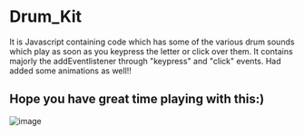 # Drum_Kit

It is Javascript containing code which has some of the various drum sounds which play as soon as you keypress the letter or click over them.
It contains majorly the addEventlistener through "keypress" and "click" events.
Had added some animations as well!!

## Hope you have great time playing with this:)
![image](https://github.com/Nitya-Pasrija/Drum_Kit/assets/97171261/483f2564-05a0-4da3-b5b9-cff07842e2ea)
